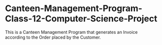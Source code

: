 # Canteen-Management-Program-Class-12-Computer-Science-Project
This is a Canteen Management Program that generates an Invoice according to the Order placed by the Customer.
